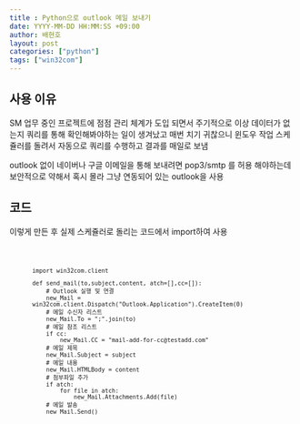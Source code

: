 ```yaml
---
title : Python으로 outlook 메일 보내기
date: YYYY-MM-DD HH:MM:SS +09:00
author: 배현호
layout: post
categories: ["python"]
tags: ["win32com"]
---
```

## 사용 이유 
SM 업무 중인 프로젝트에 점점 관리 체계가 도입 되면서 
주기적으로 이상 데이터가 없는지 쿼리를 통해 확인해봐야하는 일이 생겨났고 
매번 치기 귀찮으니 윈도우 작업 스케쥴러를 돌려서 자동으로 쿼리를 수행하고 결과를 매일로 보냄 

outlook 없이 네이버나 구글 이메일을 통해 보내려면 pop3/smtp 를 허용 해야하는데 
보안적으로 약해서 혹시 몰라 그냥 연동되어 있는 outlook을 사용

## 코드
이렇게 만든 후 실제 스케쥴러로 돌리는 코드에서 import하여 사용
<figure class="highlight">
<pre>
<code>

    import win32com.client
    
    def send_mail(to,subject,content, atch=[],cc=[]):
        # Outlook 실행 및 연결
        new_Mail = win32com.client.Dispatch("Outlook.Application").CreateItem(0)
        # 메일 수신자 리스트
        new_Mail.To = ";".join(to)
        # 메일 참조 리스트
        if cc:
            new_Mail.CC = "mail-add-for-cc@testadd.com"    
        # 메일 제목
        new_Mail.Subject = subject
        # 메일 내용
        new_Mail.HTMLBody = content
        # 첨부파일 추가
        if atch:
            for file in atch:
                new_Mail.Attachments.Add(file)
        # 메일 발송
        new_Mail.Send()

</code>
</pre>
</figure>
